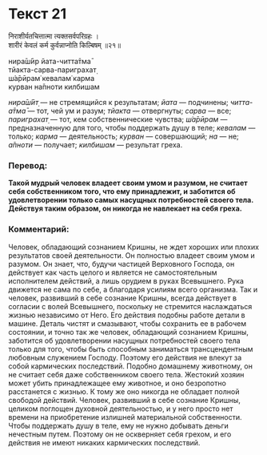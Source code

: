 # Текст 21

निराशीर्यतचित्तात्मा त्यक्तसर्वपरिग्रहः ।  
शारीरं केवलं कर्म कुर्वन्नाप्नोति किल्बिषम् ॥२१॥

нира̄ш́ӣр йата-читта̄тма̄  
тйакта-сарва-париграхат̣  
ш́а̄рӣрам̇ кевалам̇ карма  
курван на̄пноти килбишам

_нира̄ш́ӣт̣_ — не стремящийся к результатам; _йата_ — подчинены; _читта-а̄тма̄_ — тот, чей ум и разум; _тйакта_ — отвергнуты; _сарва_ — все; _париграхат̣_ — тот, кем собственнические чувства; _ш́а̄рӣрам_ — предназначенную для того, чтобы поддержать душу в теле; _кевалам_ — только; _карма_ — деятельность; _курван_ — совершающий; _на_ — не; _а̄пноти_ — получает; _килбишам_ — результат греха.

### Перевод:

**Такой мудрый человек владеет своим умом и разумом, не считает себя собственником того, что ему принадлежит, и заботится об удовлетворении только самых насущных потребностей своего тела. Действуя таким образом, он никогда не навлекает на себя греха.**

### Комментарий:

Человек, обладающий сознанием Кришны, не ждет хороших или плохих результатов своей деятельности. Он полностью владеет своим умом и разумом. Он знает, что, будучи частицей Верховного Господа, он действует как часть целого и является не самостоятельным исполнителем действий, а лишь орудием в руках Всевышнего. Рука движется не сама по себе, а благодаря усилиям всего организма. Так и человек, развивший в себе сознание Кришны, всегда действует в согласии с волей Всевышнего, поскольку не стремится наслаждаться жизнью независимо от Него. Его действия подобны работе детали в машине. Деталь чистят и смазывают, чтобы сохранить ее в рабочем состоянии, и точно так же человек, обладающий сознанием Кришны, заботится об удовлетворении насущных потребностей своего тела только для того, чтобы быть способным заниматься трансцендентным любовным служением Господу. Поэтому его действия не влекут за собой кармических последствий. Подобно домашнему животному, он не считает себя даже собственником своего тела. Жестокий хозяин может убить принадлежащее ему животное, и оно безропотно расстанется с жизнью. К тому же оно никогда не обладает полной свободой действий. Человек, развивший в себе сознание Кришны, целиком поглощен духовной деятельностью, и у него просто нет времени на приобретение излишней материальной собственности. Чтобы поддержать душу в теле, ему не нужно добывать деньги нечестным путем. Поэтому он не оскверняет себя грехом, и его действия не имеют никаких кармических последствий.